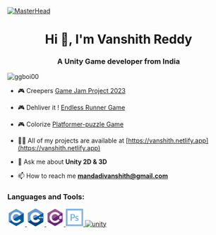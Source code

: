 [![MasterHead](https://i.imgur.com/YUyLe4y.png)](https://vanshith.netlify.app)
<h1 align="center">Hi 👋, I'm Vanshith Reddy</h1>
<h3 align="center">A Unity Game developer from India</h3>

<p align="left"> <img src="https://komarev.com/ghpvc/?username=ggboi00&label=Profile%20views&color=0e75b6&style=flat" alt="ggboi00" /> </p>

- 🎮 Creepers [Game Jam Project 2023](https://vanshith.itch.io/creepers)

- 🎮 Dehliver it ! [Endless Runner Game](https://vanshith.itch.io/dehliverit)

- 🎮 Colorize [Platformer-puzzle Game](https://vanshith.itch.io/colorize)

- 👨‍💻 All of my projects are available at [https://vanshith.netlify.app](https://vanshith.netlify.app)

- 💬 Ask me about **Unity 2D & 3D**

- 📫 How to reach me **mandadivanshith@gmail.com**



<h3 align="left">Languages and Tools:</h3>
<p align="left"> <a href="https://www.cprogramming.com/" target="_blank" rel="noreferrer"> <img src="https://raw.githubusercontent.com/devicons/devicon/master/icons/c/c-original.svg" alt="c" width="40" height="40"/> </a> <a href="https://www.w3schools.com/cpp/" target="_blank" rel="noreferrer"> <img src="https://raw.githubusercontent.com/devicons/devicon/master/icons/cplusplus/cplusplus-original.svg" alt="cplusplus" width="40" height="40"/> </a> <a href="https://www.w3schools.com/cs/" target="_blank" rel="noreferrer"> <img src="https://raw.githubusercontent.com/devicons/devicon/master/icons/csharp/csharp-original.svg" alt="csharp" width="40" height="40"/> </a> <a href="https://www.photoshop.com/en" target="_blank" rel="noreferrer"> <img src="https://raw.githubusercontent.com/devicons/devicon/master/icons/photoshop/photoshop-line.svg" alt="photoshop" width="40" height="40"/> </a> <a href="https://unity.com/" target="_blank" rel="noreferrer"> <img src="https://www.vectorlogo.zone/logos/unity3d/unity3d-icon.svg" alt="unity" width="40" height="40"/> </a> </p>
